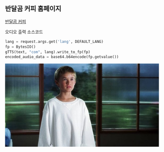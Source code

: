 ## 반달곰 커피 홈페이지

[반달곰 커피](https://반달곰커피)

오디오 출력 소스코드
```python
lang = request.args.get('lang', DEFAULT_LANG)
fp = BytesIO()
gTTS(text, "com", lang).write_to_fp(fp)
encoded_audio_data = base64.b64encode(fp.getvalue())
```

![david](david.jpg)
